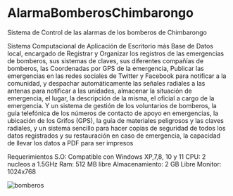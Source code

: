# AlarmaBomberosChimbarongo
Sistema de Control de las alarmas de los bomberos de Chimbarongo

Sistema Computacional de Aplicación de Escritorio más Base de Datos local, encargado de Registrar y Organizar los registros de las emergencias de bomberos, sus sistemas de claves, sus diferentes compañías de bomberos, las Coordenadas por GPS de la emergencia, Publicar las emergencias en las redes sociales de Twitter y Facebook para notificar a la comunidad, y despachar automáticamente las señales radiales a las antenas para notificar a las unidades, almacenar la situación de emergencia, el lugar, la descripción de la misma, el oficial a cargo de la emergencia. Y un sistema de gestión de los voluntarios de bomberos, la guía telefónica de los números de contacto de apoyo en emergencias, la ubicación de los Grifos (GPS), la guía de materiales peligrosos y las claves radiales, y un sistema sencillo para hacer copias de seguridad de todos los datos registrados y su restauración en caso de emergencia, la capacidad de llevar los datos a PDF para ser impresos

Requerimientos
S.O: Compatible con Windows XP,7,8, 10 y 11
CPU: 2 nucleos a 1.5GHz
Ram: 512 MB libre
Almacenamiento: 2 GB Libre
Monitor: 1024x768

![bomberos](https://user-images.githubusercontent.com/50557455/159138500-f58e7d0c-d9dc-4799-82da-48aec0df0706.png)
